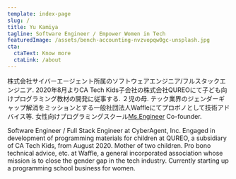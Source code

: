 ```yaml
---
template: index-page
slug: /
title: Yu Kamiya
tagline: Software Engineer / Empower Women in Tech
featuredImage: /assets/bench-accounting-nvzvopqw0gc-unsplash.jpg
cta:
  ctaText: Know more
  ctaLink: /about
---
```

株式会社サイバーエージェント所属のソフトウェアエンジニア/フルスタックエンジニア. 2020年8月よりCA Tech Kids子会社の株式会社QUREOにて子ども向けプログラミング教材の開発に従事する.
２児の母. テック業界のジェンダーギャップ解消をミッションとする一般社団法人Waffleにてプロボノとして技術アドバイス等. 女性向けプログラミングスクール[Ms.Engineer](https://ms-engineer.jp/) Co-founder.

Software Engineer / Full Stack Engineer at CyberAgent, Inc. Engaged in development of programming materials for children at QUREO, a subsidiary of CA Tech Kids, from August 2020.
Mother of two children. Pro bono technical advice, etc. at Waffle, a general incorporated association whose mission is to close the gender gap in the tech industry. Currently starting up a programming school business for women.